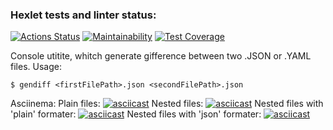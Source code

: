 ### Hexlet tests and linter status:
[![Actions Status](https://github.com/Boristhblade/frontend-project-lvl2/workflows/hexlet-check/badge.svg)](https://github.com/Boristhblade/frontend-project-lvl2/actions)
[![Maintainability](https://api.codeclimate.com/v1/badges/2b36c9f376b3582f4b8c/maintainability)](https://codeclimate.com/github/Boristhblade/frontend-project-lvl2/maintainability)
[![Test Coverage](https://api.codeclimate.com/v1/badges/2b36c9f376b3582f4b8c/test_coverage)](https://codeclimate.com/github/Boristhblade/frontend-project-lvl2/test_coverage)

Console utitite, whitch generate gifference between two .JSON or .YAML files.
Usage:
    
    $ gendiff <firstFilePath>.json <secondFilePath>.json

Asciinema:
  Plain files:
  [![asciicast](https://asciinema.org/a/ryokilv6Ml23D4YOXEBGnvOn3.png)](https://asciinema.org/a/ryokilv6Ml23D4YOXEBGnvOn3)
  Nested files:
  [![asciicast](https://asciinema.org/a/2b0SDRf9LaBv00o2wRIaGcwXP.png)](https://asciinema.org/a/ryokilv6Ml23D4YOXEBGnvOn3)
  Nested files with 'plain' formater:
  [![asciicast](https://asciinema.org/a/DTbNtP18Yj9sllVSsZWHZQ8uw.png)](https://asciinema.org/a/ryokilv6Ml23D4YOXEBGnvOn3)
  Nested files with 'json' formater:
  [![asciicast](https://asciinema.org/a/tXvmDrrdf2m6GEmhYm4S153oW.png)](https://asciinema.org/a/ryokilv6Ml23D4YOXEBGnvOn3)
  




